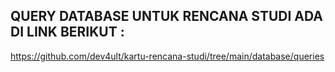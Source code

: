 ## QUERY DATABASE UNTUK RENCANA STUDI ADA DI LINK BERIKUT :
https://github.com/dev4ult/kartu-rencana-studi/tree/main/database/queries
